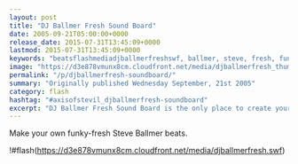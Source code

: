 ```yaml
---
layout: post
title: "DJ Ballmer Fresh Sound Board"
date: 2005-09-21T05:00:00+0000
release_date: 2015-07-31T13:45:09+0000
lastmod: 2015-07-31T13:45:09+0000
keywords: "beatsflashmediadjballmerfreshswf, ballmer, steve, fresh, funky"
image: "https://d3e878vmunx8cm.cloudfront.net/media/djballmerfresh_thumb.png"
permalink: "/p/djballmerfresh-soundboard/"
summary: "Originally published Wednesday September, 21st 2005"
category: flash
hashtag: "#axisofstevil_djballmerfresh-soundboard"
excerpt: "DJ Ballmer Fresh Sound Board is the only place to create your own funky-fresh beats with Steve Ballmer."
---
```


Make your own funky-fresh Steve Ballmer beats.

!#flash(https://d3e878vmunx8cm.cloudfront.net/media/djballmerfresh.swf)


